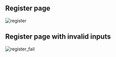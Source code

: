 ## Register page

![register](https://user-images.githubusercontent.com/31672796/125158835-6555df00-e128-11eb-996b-620324073c43.png)


## Register page with invalid inputs

![register_fail](https://user-images.githubusercontent.com/31672796/125158904-d5646500-e128-11eb-866a-3e814786dd8a.png)
